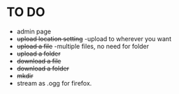 TO DO
=============

+ admin page
+ ~~upload location setting~~ -upload to wherever you want
+ ~~upload a file~~ -multiple files, no need for folder
+ ~~upload a folder~~
+ ~~download a file~~
+ ~~download a folder~~
+ ~~mkdir~~
+ stream as .ogg for firefox.
